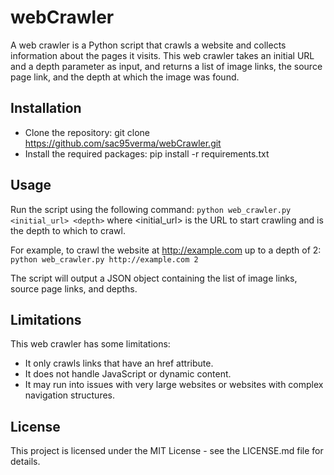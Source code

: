 # webCrawler
A web crawler is a Python script that crawls a website and collects information about the pages it visits. This web crawler takes an initial URL and a depth parameter as input, and returns a list of image links, the source page link, and the depth at which the image was found.

## Installation
- Clone the repository: git clone https://github.com/sac95verma/webCrawler.git
- Install the required packages: pip install -r requirements.txt

## Usage
Run the script using the following command:
`python web_crawler.py <initial_url> <depth>`
where <initial_url> is the URL to start crawling and <depth> is the depth to which to crawl.

For example, to crawl the website at http://example.com up to a depth of 2:
`python web_crawler.py http://example.com 2`


The script will output a JSON object containing the list of image links, source page links, and depths.

## Limitations
This web crawler has some limitations:

- It only crawls links that have an href attribute.
- It does not handle JavaScript or dynamic content.
- It may run into issues with very large websites or websites with complex navigation structures.

## License
This project is licensed under the MIT License - see the LICENSE.md file for details.